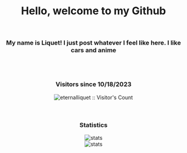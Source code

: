 <h1 align="center">
Hello, welcome to my Github

</h1>
<br/>
<h3 align="center">
    My name is Liquet! I just post whatever I feel like here. I like cars and anime
</h3>
<br/>
<h1></h1>
<h3 align="center">
    Visitors since 10/18/2023
</h3>
<div align="center">
<img src="https://profile-counter.glitch.me/{eternalliquet}/count.svg" alt="eternalliquet :: Visitor's Count" />
</div>

<br/>
<h1></h1>
<h3 align="center">
    Statistics
</h3>
<div align="center">
    <img src="https://github-readme-stats.vercel.app/api/top-langs/?username=eternalliquet&layout=compact&theme=radical" alt="stats"/>
</div>
<div align="center">
    <img src="https://github-readme-stats.vercel.app/api?username=eternalliquet&count_private=true&show_icons=true&theme=radical" alt="stats"/>
</div>
